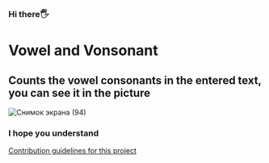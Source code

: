 ### Hi there🖐
# Vowel and Vonsonant
## Counts the vowel consonants in the entered text, you can see it in the picture
![Снимок экрана (94)](https://user-images.githubusercontent.com/95227460/196674299-018a5db0-653b-4096-b3c7-cc0b340edfe7.png)
### I hope you understand
[Contribution guidelines for this project](docs/CONTRIBUTING.md)
